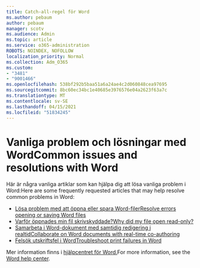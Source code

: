 ```yaml
---
title: Catch-all-regel för Word
ms.author: pebaum
author: pebaum
manager: scotv
ms.audience: Admin
ms.topic: article
ms.service: o365-administration
ROBOTS: NOINDEX, NOFOLLOW
localization_priority: Normal
ms.collection: Adm_O365
ms.custom:
- "3481"
- "9001466"
ms.openlocfilehash: 538bf292b5baa51a6a24ae4c2d060848cea97695
ms.sourcegitcommit: 8bc60ec34bc1e40685e3976576e04a2623f63a7c
ms.translationtype: MT
ms.contentlocale: sv-SE
ms.lasthandoff: 04/15/2021
ms.locfileid: "51834245"
---
```

# <a name="common-issues-and-resolutions-with-word"></a><span data-ttu-id="45014-102">Vanliga problem och lösningar med Word</span><span class="sxs-lookup"><span data-stu-id="45014-102">Common issues and resolutions with Word</span></span>

<span data-ttu-id="45014-103">Här är några vanliga artiklar som kan hjälpa dig att lösa vanliga problem i Word:</span><span class="sxs-lookup"><span data-stu-id="45014-103">Here are some frequently requested articles that may help resolve common problems in Word:</span></span>

- [<span data-ttu-id="45014-104">Lösa problem med att öppna eller spara Word-filer</span><span class="sxs-lookup"><span data-stu-id="45014-104">Resolve errors opening or saving Word files</span></span>](https://docs.microsoft.com/alchemyinsights/errors-opening-or-saving-files)
- [<span data-ttu-id="45014-105">Varför öppnades min fil skrivskyddade?</span><span class="sxs-lookup"><span data-stu-id="45014-105">Why did my file open read-only?</span></span>](https://support.office.com/article/why-did-my-file-open-read-only-3ab4b792-da50-4b38-8628-14c64e1f1d15)
- [<span data-ttu-id="45014-106">Samarbeta i Word-dokument med samtidig redigering i realtid</span><span class="sxs-lookup"><span data-stu-id="45014-106">Collaborate on Word documents with real-time co-authoring</span></span>](https://support.office.com/article/collaborate-on-word-documents-with-real-time-co-authoring-7dd3040c-3f30-4fdd-bab0-8586492a1f1d?wt.mc_id=fsn_word_share_and_coauthor)
- [<span data-ttu-id="45014-107">Felsök utskriftsfel i Word</span><span class="sxs-lookup"><span data-stu-id="45014-107">Troubleshoot print failures in Word</span></span>](https://docs.microsoft.com/office/troubleshoot/word/print-failures-in-word)

<span data-ttu-id="45014-108">Mer information finns i [hjälpcentret för Word.](https://support.office.com/word)</span><span class="sxs-lookup"><span data-stu-id="45014-108">For more information, see the [Word help center](https://support.office.com/word).</span></span>
